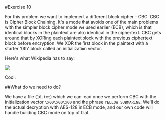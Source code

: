 #Exercise 10

For this problem we want to implement a different block cipher - CBC. CBC
is Cipher Block Chaining. It's a mode that avoids one of the main problems
with the simpler block cipher mode we used earlier (ECB), which is that
identical blocks in the plaintext are also identical in the ciphertext.
CBC gets around that by XORing each plaintext block with the previous
ciphertext block before encryption. We XOR the first block in the
plaintext with a starter '0th' block called an initialization vector.

Here's what Wikipedia has to say:

![](https://upload.wikimedia.org/wikipedia/commons/thumb/2/2a/CBC_decryption.svg/601px-CBC_decryption.svg.png)

Cool.

##What do we need to do?

We have a file (`10.txt`) which we can read once we perform CBC with the
initialization vector `\x00\x00\x00` and the phrase `YELLOW SUBMARINE`.
We'll do the actual decryption with AES-128 in ECB mode, and our own code
will handle building CBC mode on top of that.

